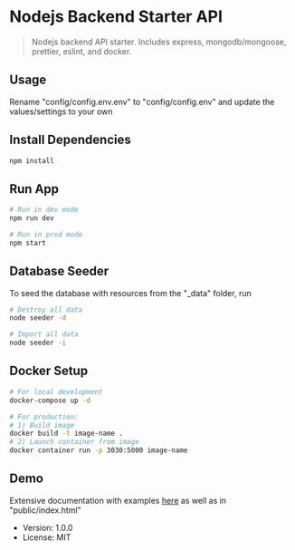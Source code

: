 # Nodejs Backend Starter API

> Nodejs backend API starter. Includes express, mongodb/mongoose, prettier, eslint, and docker.

## Usage

Rename "config/config.env.env" to "config/config.env" and update the values/settings to your own

## Install Dependencies

```bash
npm install
```

## Run App

```bash
# Run in dev mode
npm run dev

# Run in prod mode
npm start
```

## Database Seeder

To seed the database with resources from the "\_data" folder, run

```bash
# Destroy all data
node seeder -d

# Import all data
node seeder -i
```

## Docker Setup

```bash
# For local development
docker-compose up -d

# For production:
# 1) Build image
docker build -t image-name .
# 2) Launch container from image
docker container run -p 3030:5000 image-name
```

## Demo

Extensive documentation with examples [here](https://documenter.getpostman.com/view/8923145/SVtVVTzd?version=latest) as well as in "public/index.html"

- Version: 1.0.0
- License: MIT
